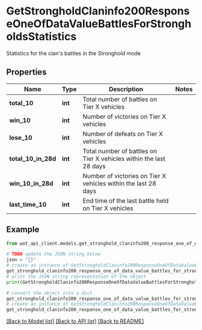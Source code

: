 # GetStrongholdClaninfo200ResponseOneOfDataValueBattlesForStrongholdsStatistics

Statistics for the clan's battles in the Stronghold mode

## Properties

Name | Type | Description | Notes
------------ | ------------- | ------------- | -------------
**total_10** | **int** | Total number of battles on Tier X vehicles | 
**win_10** | **int** | Number of victories on Tier X vehicles | 
**lose_10** | **int** | Number of defeats on Tier X vehicles | 
**total_10_in_28d** | **int** | Total number of battles on Tier X vehicles within the last 28 days | 
**win_10_in_28d** | **int** | Number of victories on Tier X vehicles within the last 28 days | 
**last_time_10** | **int** | End time of the last battle held on Tier X vehicles | 

## Example

```python
from wot_api_client.models.get_stronghold_claninfo200_response_one_of_data_value_battles_for_strongholds_statistics import GetStrongholdClaninfo200ResponseOneOfDataValueBattlesForStrongholdsStatistics

# TODO update the JSON string below
json = "{}"
# create an instance of GetStrongholdClaninfo200ResponseOneOfDataValueBattlesForStrongholdsStatistics from a JSON string
get_stronghold_claninfo200_response_one_of_data_value_battles_for_strongholds_statistics_instance = GetStrongholdClaninfo200ResponseOneOfDataValueBattlesForStrongholdsStatistics.from_json(json)
# print the JSON string representation of the object
print(GetStrongholdClaninfo200ResponseOneOfDataValueBattlesForStrongholdsStatistics.to_json())

# convert the object into a dict
get_stronghold_claninfo200_response_one_of_data_value_battles_for_strongholds_statistics_dict = get_stronghold_claninfo200_response_one_of_data_value_battles_for_strongholds_statistics_instance.to_dict()
# create an instance of GetStrongholdClaninfo200ResponseOneOfDataValueBattlesForStrongholdsStatistics from a dict
get_stronghold_claninfo200_response_one_of_data_value_battles_for_strongholds_statistics_from_dict = GetStrongholdClaninfo200ResponseOneOfDataValueBattlesForStrongholdsStatistics.from_dict(get_stronghold_claninfo200_response_one_of_data_value_battles_for_strongholds_statistics_dict)
```
[[Back to Model list]](../README.md#documentation-for-models) [[Back to API list]](../README.md#documentation-for-api-endpoints) [[Back to README]](../README.md)


